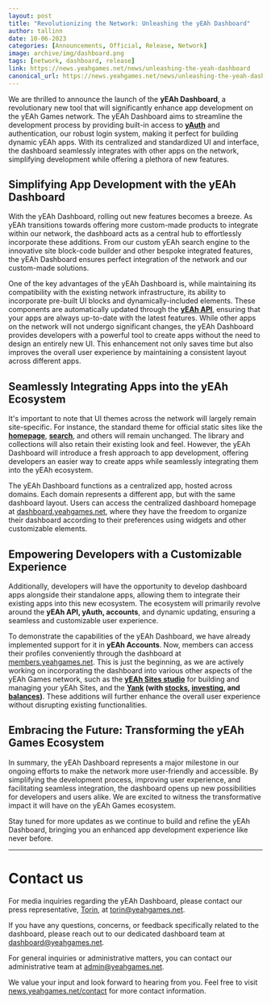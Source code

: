 ```yaml
---
layout: post
title: "Revolutionizing the Network: Unleashing the yEAh Dashboard"
author: tallinn
date: 10-06-2023
categories: [Announcements, Official, Release, Network]
image: archive/img/dashboard.png
tags: [network, dashboard, release]
link: https://news.yeahgames.net/news/unleashing-the-yeah-dashboard
canonical_url: https://news.yeahgames.net/news/unleashing-the-yeah-dashboard
---
```


We are thrilled to announce the launch of the **yEAh Dashboard**, a revolutionary new tool that will significantly enhance app development on the yEAh Games network. The yEAh Dashboard aims to streamline the development process by providing built-in access to **[yAuth](https://docs.yeahgames.net/docs/yauth)** and authentication, our robust login system, making it perfect for building dynamic yEAh apps. With its centralized and standardized UI and interface, the dashboard seamlessly integrates with other apps on the network, simplifying development while offering a plethora of new features.

## Simplifying App Development with the yEAh Dashboard

With the yEAh Dashboard, rolling out new features becomes a breeze. As yEAh transitions towards offering more custom-made products to integrate within our network, the dashboard acts as a central hub to effortlessly incorporate these additions. From our custom yEAh search engine to the innovative site block-code builder and other bespoke integrated features, the yEAh Dashboard ensures perfect integration of the network and our custom-made solutions.

One of the key advantages of the yEAh Dashboard is, while maintaining its compatibility with the existing network infrastructure, its ability to incorporate pre-built UI blocks and dynamically-included elements. These components are automatically updated through the **[yEAh API](https://docs.yeahgames.net/docs/api)**, ensuring that your apps are always up-to-date with the latest features. While other apps on the network will not undergo significant changes, the yEAh Dashboard provides developers with a powerful tool to create apps without the need to design an entirely new UI. This enhancement not only saves time but also improves the overall user experience by maintaining a consistent layout across different apps.

## Seamlessly Integrating Apps into the yEAh Ecosystem

It's important to note that UI themes across the network will largely remain site-specific. For instance, the standard theme for official static sites like the **[homepage](https://www.yeahgames.net)**, **[search](https://search.yeahgames.net)**, and others will remain unchanged. The library and collections will also retain their existing look and feel. However, the yEAh Dashboard will introduce a fresh approach to app development, offering developers an easier way to create apps while seamlessly integrating them into the yEAh ecosystem.

The yEAh Dashboard functions as a centralized app, hosted across domains. Each domain represents a different app, but with the same dashboard layout. Users can access the centralized dashboard homepage at [dashboard.yeahgames.net](https://dashboard.yeahgames.net), where they have the freedom to organize their dashboard according to their preferences using widgets and other customizable elements.

## Empowering Developers with a Customizable Experience

Additionally, developers will have the opportunity to develop dashboard apps alongside their standalone apps, allowing them to integrate their existing apps into this new ecosystem. The ecosystem will primarily revolve around the **yEAh API, yAuth, accounts**, and dynamic updating, ensuring a seamless and customizable user experience.

To demonstrate the capabilities of the yEAh Dashboard, we have already implemented support for it in **yEAh Accounts**. Now, members can access their profiles conveniently through the dashboard at [members.yeahgames.net](https://members.yeahgames.net). This is just the beginning, as we are actively working on incorporating the dashboard into various other aspects of the yEAh Games network, such as the **[yEAh Sites studio](https://studio.yeahgames.net)** for building and managing your yEAh Sites, and the **[Yank](https://yank.yeahgames.net) (with [stocks](https://stocks.yeahgames.net), [investing](https://invest.yank.yeahgames.net), and [balances](https://balances.yank.yeahgames.net))**. These additions will further enhance the overall user experience without disrupting existing functionalities.

## Embracing the Future: Transforming the yEAh Games Ecosystem

In summary, the yEAh Dashboard represents a major milestone in our ongoing efforts to make the network more user-friendly and accessible. By simplifying the development process, improving user experience, and facilitating seamless integration, the dashboard opens up new possibilities for developers and users alike. We are excited to witness the transformative impact it will have on the yEAh Games ecosystem.

Stay tuned for more updates as we continue to build and refine the yEAh Dashboard, bringing you an enhanced app development experience like never before.
<hr>

# Contact us

For media inquiries regarding the yEAh Dashboard, please contact our press representative, [Torin](https://members.yeahgames.net/@nnillat), at [torin@yeahgames.net](mailto:torin@yeahgames.net). 

If you have any questions, concerns, or feedback specifically related to the dashboard, please reach out to our dedicated dashboard team at [dashboard@yeahgames.net](mailto:dashboard@yeahgames.net). 

For general inquiries or administrative matters, you can contact our administrative team at [admin@yeahgames.net](mailto:admin@yeahgames.net).

We value your input and look forward to hearing from you. Feel free to visit [news.yeahgames.net/contact](https://news.yeahgames.net/contact) for more contact information.